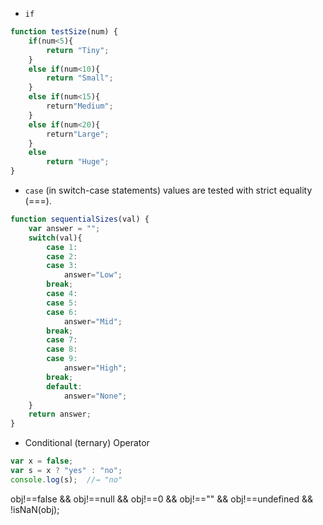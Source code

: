 * `if`

```js
function testSize(num) {
    if(num<5){
        return "Tiny";
    }
    else if(num<10){
        return "Small";
    } 
    else if(num<15){
        return"Medium";
    }
    else if(num<20){
        return"Large";
    }
    else
        return "Huge";
}
```

* `case` \(in switch-case statements\) values are tested with strict equality \(===\).

```js
function sequentialSizes(val) {
    var answer = "";
    switch(val){
        case 1:
        case 2:
        case 3:
            answer="Low";
        break;
        case 4:
        case 5:
        case 6:
            answer="Mid";
        break;
        case 7:
        case 8:
        case 9:
            answer="High";
        break; 
        default:
            answer="None";
    } 
    return answer; 
}
```

* Conditional \(ternary\) Operator

```js
var x = false;
var s = x ? "yes" : "no";
console.log(s);  //→ "no"
```

obj!==false && obj!==null && obj!==0 && obj!=="" && obj!==undefined && !isNaN\(obj\);


